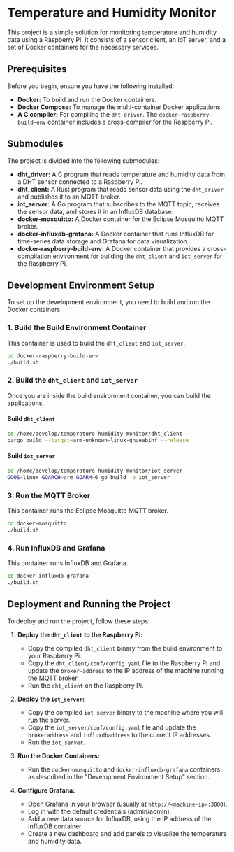 # Temperature and Humidity Monitor

This project is a simple solution for monitoring temperature and humidity data using a Raspberry Pi. It consists of a sensor client, an IoT server, and a set of Docker containers for the necessary services.

## Prerequisites

Before you begin, ensure you have the following installed:

*   **Docker:** To build and run the Docker containers.
*   **Docker Compose:** To manage the multi-container Docker applications.
*   **A C compiler:** For compiling the `dht_driver`. The `docker-raspberry-build-env` container includes a cross-compiler for the Raspberry Pi.

## Submodules

The project is divided into the following submodules:

*   **dht_driver:** A C program that reads temperature and humidity data from a DHT sensor connected to a Raspberry Pi.
*   **dht_client:** A Rust program that reads sensor data using the `dht_driver` and publishes it to an MQTT broker.
*   **iot_server:** A Go program that subscribes to the MQTT topic, receives the sensor data, and stores it in an InfluxDB database.
*   **docker-mosquitto:** A Docker container for the Eclipse Mosquitto MQTT broker.
*   **docker-influxdb-grafana:** A Docker container that runs InfluxDB for time-series data storage and Grafana for data visualization.
*   **docker-raspberry-build-env:** A Docker container that provides a cross-compilation environment for building the `dht_client` and `iot_server` for the Raspberry Pi.

## Development Environment Setup

To set up the development environment, you need to build and run the Docker containers.

### 1. Build the Build Environment Container

This container is used to build the `dht_client` and `iot_server`.

```bash
cd docker-raspberry-build-env
./build.sh
```

### 2. Build the `dht_client` and `iot_server`

Once you are inside the build environment container, you can build the applications.

#### Build `dht_client`

```bash
cd /home/develop/temperature-humidity-monitor/dht_client
cargo build --target=arm-unknown-linux-gnueabihf --release
```

#### Build `iot_server`

```bash
cd /home/develop/temperature-humidity-monitor/iot_server
GOOS=linux GOARCH=arm GOARM=6 go build -o iot_server
```

### 3. Run the MQTT Broker

This container runs the Eclipse Mosquitto MQTT broker.

```bash
cd docker-mosquitto
./build.sh
```

### 4. Run InfluxDB and Grafana

This container runs InfluxDB and Grafana.

```bash
cd docker-influxdb-grafana
./build.sh
```

## Deployment and Running the Project

To deploy and run the project, follow these steps:

1.  **Deploy the `dht_client` to the Raspberry Pi:**
    *   Copy the compiled `dht_client` binary from the build environment to your Raspberry Pi.
    *   Copy the `dht_client/conf/config.yaml` file to the Raspberry Pi and update the `broker-address` to the IP address of the machine running the MQTT broker.
    *   Run the `dht_client` on the Raspberry Pi.

2.  **Deploy the `iot_server`:**
    *   Copy the compiled `iot_server` binary to the machine where you will run the server.
    *   Copy the `iot_server/conf/config.yaml` file and update the `brokeraddress` and `influxdbaddress` to the correct IP addresses.
    *   Run the `iot_server`.

3.  **Run the Docker Containers:**
    *   Run the `docker-mosquitto` and `docker-influxdb-grafana` containers as described in the "Development Environment Setup" section.

4.  **Configure Grafana:**
    *   Open Grafana in your browser (usually at `http://<machine-ip>:3000`).
    *   Log in with the default credentials (admin/admin).
    *   Add a new data source for InfluxDB, using the IP address of the InfluxDB container.
    *   Create a new dashboard and add panels to visualize the temperature and humidity data.
